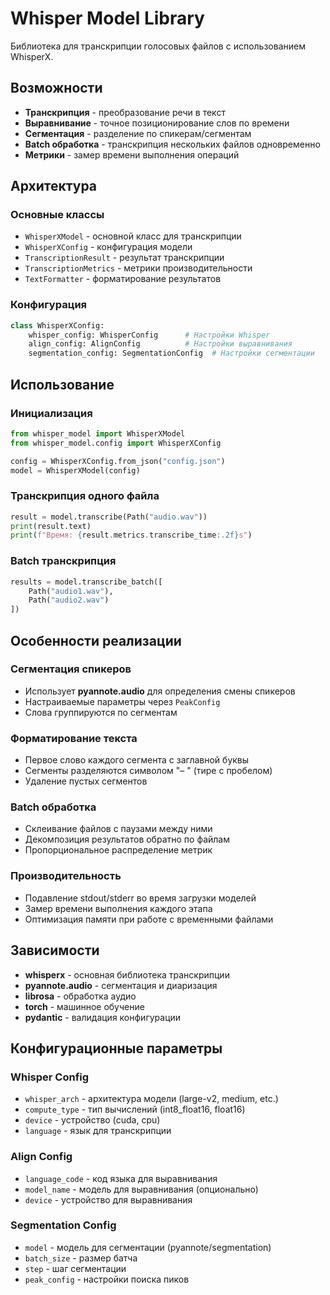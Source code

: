 # Whisper Model Library

Библиотека для транскрипции голосовых файлов с использованием WhisperX.

## Возможности

- **Транскрипция** - преобразование речи в текст
- **Выравнивание** - точное позиционирование слов по времени
- **Сегментация** - разделение по спикерам/сегментам
- **Batch обработка** - транскрипция нескольких файлов одновременно
- **Метрики** - замер времени выполнения операций

## Архитектура

### Основные классы

- `WhisperXModel` - основной класс для транскрипции
- `WhisperXConfig` - конфигурация модели
- `TranscriptionResult` - результат транскрипции
- `TranscriptionMetrics` - метрики производительности
- `TextFormatter` - форматирование результатов

### Конфигурация

```python
class WhisperXConfig:
    whisper_config: WhisperConfig      # Настройки Whisper
    align_config: AlignConfig          # Настройки выравнивания
    segmentation_config: SegmentationConfig  # Настройки сегментации
```

## Использование

### Инициализация
```python
from whisper_model import WhisperXModel
from whisper_model.config import WhisperXConfig

config = WhisperXConfig.from_json("config.json")
model = WhisperXModel(config)
```

### Транскрипция одного файла
```python
result = model.transcribe(Path("audio.wav"))
print(result.text)
print(f"Время: {result.metrics.transcribe_time:.2f}s")
```

### Batch транскрипция
```python
results = model.transcribe_batch([
    Path("audio1.wav"),
    Path("audio2.wav")
])
```

## Особенности реализации

### Сегментация спикеров
- Использует **pyannote.audio** для определения смены спикеров
- Настраиваемые параметры через `PeakConfig`
- Слова группируются по сегментам

### Форматирование текста
- Первое слово каждого сегмента с заглавной буквы
- Сегменты разделяются символом "– " (тире с пробелом)
- Удаление пустых сегментов

### Batch обработка
- Склеивание файлов с паузами между ними
- Декомпозиция результатов обратно по файлам
- Пропорциональное распределение метрик

### Производительность
- Подавление stdout/stderr во время загрузки моделей
- Замер времени выполнения каждого этапа
- Оптимизация памяти при работе с временными файлами

## Зависимости

- **whisperx** - основная библиотека транскрипции
- **pyannote.audio** - сегментация и диаризация
- **librosa** - обработка аудио
- **torch** - машинное обучение
- **pydantic** - валидация конфигурации

## Конфигурационные параметры

### Whisper Config
- `whisper_arch` - архитектура модели (large-v2, medium, etc.)
- `compute_type` - тип вычислений (int8_float16, float16)
- `device` - устройство (cuda, cpu)
- `language` - язык для транскрипции

### Align Config
- `language_code` - код языка для выравнивания
- `model_name` - модель для выравнивания (опционально)
- `device` - устройство для выравнивания

### Segmentation Config
- `model` - модель для сегментации (pyannote/segmentation)
- `batch_size` - размер батча
- `step` - шаг сегментации
- `peak_config` - настройки поиска пиков 